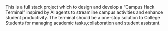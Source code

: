 This is a full stack project which to design and develop a “Campus Hack Terminal”
inspired by AI agents to streamline campus activities and enhance student productivity. 
The terminal should be a one-stop solution to College Students for managing academic tasks,collaboration and student assistant.
